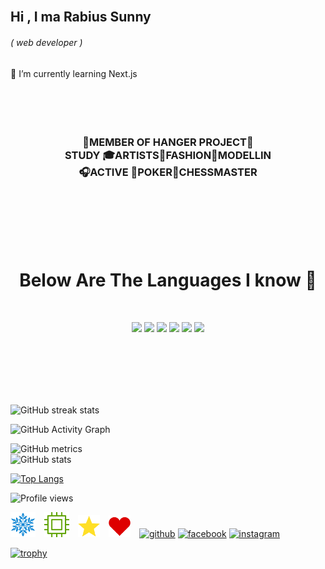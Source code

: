 <a href="https://www.facebook.com/rabious.sunny.94">
 <img  src="https://i.ibb.co/J2z161f/Screen-Shot-11-14-2023-at-2-26-AM-2.png" alt="" />
 </a>
     


## Hi , I ma Rabius Sunny  <h6>( web developer )</h6>
🌱 I’m currently learning Next.js
<br/>
<br/>
<br/>
<br/>
<br/>
<h3 align="center">🔬MEMBER OF HANGER PROJECT🚁 <br/>
STUDY 🎓ARTISTS🚞FASHION🎸MODELLIN <br/>
🎧ACTIVE 💪POKER🔭CHESSMASTER</h3>
<br/>
<br/>
<br/>
<br/>
<br/>

<h1 align="center"> Below Are The Languages I know 💪</h1>
<br/>

<p align="center">
 <img  src="https://i.ibb.co/6mwLZ3p/resize-16999054166588632545968292.png" /> 
 <img src="https://i.ibb.co/rGS1zxN/resize-16999059291177752243resize1699905484442080011v4y43jjfj7u5r8to8qdu.jpg" />
 <img src="https://i.ibb.co/P4XzCqf/resize-16999051872007273401nextjsicon2048x2048eugu5rfi.png" /> 
 <img src="https://i.ibb.co/YXhdGw4/resize-16999060211811860662resize1699905512888721098pngtransparentmongodboriginalwordmarklogoiconthu.png" />
 <img src="https://i.ibb.co/j8fp7vd/resize-1699906101466586334resize1699905767752528505images.png" />
 <img src="https://i.ibb.co/19hxnFv/resize-1699906236335564861pngtransparentreduxreactjavascriptvuejssinglepageapplicationothersthumbnai.png" />

</p>
 <br/>
<br/>
<br/>
<br/>
<br/> 

![GitHub streak stats ](https://streak-stats.demolab.com/?user=RSsunny) 
















![GitHub Activity Graph](https://activity-graph.herokuapp.com/graph?username=RSsunny)  

![GitHub metrics](https://metrics.lecoq.io/RSsunny)  
![GitHub stats](https://github-readme-stats.vercel.app/api?username=RSsunny&show_icons=true&count_private=true)  
 

[![Top Langs](https://github-readme-stats.vercel.app/api/top-langs/?username=RSsunny)](https://github.com/anuraghazra/github-readme-stats) 


![Profile views](https://gpvc.arturio.dev/RSsunny)  








<a href='https://archiveprogram.github.com/'><img src='https://raw.githubusercontent.com/acervenky/animated-github-badges/master/assets/acbadge.gif' width='40' height='40'></a> <a href='https://docs.github.com/en/developers'><img src='https://raw.githubusercontent.com/acervenky/animated-github-badges/master/assets/devbadge.gif' width='40' height='40'></a> <a href='https://stars.github.com/'><img src='https://raw.githubusercontent.com/acervenky/animated-github-badges/master/assets/starbadge.gif' width='35' height='35'></a> <a href='https://docs.github.com/en/github/supporting-the-open-source-community-with-github-sponsors'><img src='https://raw.githubusercontent.com/acervenky/animated-github-badges/master/assets/sponsorbadge.gif' width='35' height='35'></a> [<img src='https://cdn.jsdelivr.net/npm/simple-icons@3.0.1/icons/github.svg' alt='github' height='40'>](https://github.com/RSsunny)  [<img src='https://cdn.jsdelivr.net/npm/simple-icons@3.0.1/icons/facebook.svg' alt='facebook' height='40'>](https://www.facebook.com/rs.sunny001)  [<img src='https://cdn.jsdelivr.net/npm/simple-icons@3.0.1/icons/instagram.svg' alt='instagram' height='40'>](https://www.instagram.com/rs.sunny001/)  

[![trophy](https://github-profile-trophy.vercel.app/?username=RSsunny)](https://github.com/ryo-ma/github-profile-trophy)
